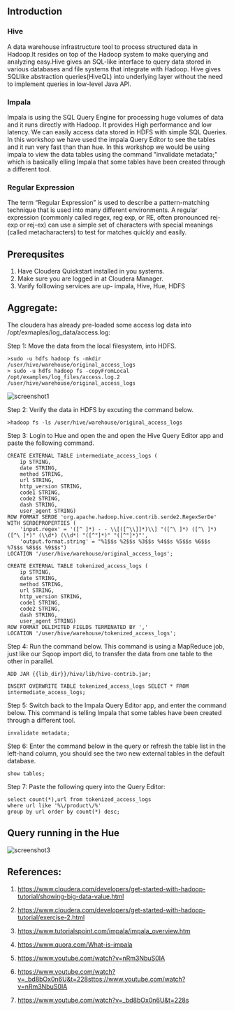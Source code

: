 ## Introduction
### Hive
A data warehouse infrastructure tool to process structured data in Hadoop.It resides on top of the Hadoop system to make querying and analyzing easy.Hive gives an SQL-like interface to query data stored in various databases and file systems that integrate with Hadoop.
Hive gives SQLlike abstraction queries(HiveQL) into underlying layer without the need to implement queries in low-level Java API.
### Impala
Impala is using the SQL Query Engine for processing huge volumes of data and it runs directly with Hadoop. It provides High performance and low latency. We can easily access data stored in HDFS with simple SQL Queries. In this workshop we have used the impala Query Editor to see the tables and it run very fast than than hue. In this workshop we would be using impala to view the data tables using the command "invalidate metadata;" which is basically elling Impala that some tables have been created through a different tool. 
### Regular Expression
The term “Regular Expression” is used to describe a pattern-matching technique that is used into many different environments. A regular expression (commonly called regex, reg exp, or RE, often pronounced rej-exp or rej-ex) can use a simple set of characters with special meanings (called metacharacters) to test for matches quickly and easily. 

## Prerequsites
1. Have Cloudera Quickstart installed in you systems.
2. Make sure you are logged in at Cloudera Manager. 
3. Varify folllowing services are up- impala, Hive, Hue, HDFS

## Aggregate:

The cloudera has already pre-loaded some access log data into /opt/exmaples/log_data/access.log:

Step 1: Move the data from the local filesystem, into HDFS.
```
>sudo -u hdfs hadoop fs -mkdir /user/hive/warehouse/original_access_logs
> sudo -u hdfs hadoop fs -copyFromLocal /opt/examples/log_files/access.log.2 /user/hive/warehouse/original_access_logs
```
![screenshot1](https://user-images.githubusercontent.com/33071134/48032774-8e737580-e11e-11e8-91fc-5b2e8cf3800d.png)

Step 2: Verify the data in HDFS by excuting the command below.
```
>hadoop fs -ls /user/hive/warehouse/original_access_logs
```

Step 3: Login to Hue and open the and open the Hive Query Editor app and paste the following command.
```
CREATE EXTERNAL TABLE intermediate_access_logs (
    ip STRING,
    date STRING,
    method STRING,
    url STRING,
    http_version STRING,
    code1 STRING,
    code2 STRING,
    dash STRING,
    user_agent STRING)
ROW FORMAT SERDE 'org.apache.hadoop.hive.contrib.serde2.RegexSerDe'
WITH SERDEPROPERTIES (
    'input.regex' = '([^ ]*) - - \\[([^\\]]*)\\] "([^\ ]*) ([^\ ]*) ([^\ ]*)" (\\d*) (\\d*) "([^"]*)" "([^"]*)"',
    'output.format.string' = "%1$$s %2$$s %3$$s %4$$s %5$$s %6$$s %7$$s %8$$s %9$$s")
LOCATION '/user/hive/warehouse/original_access_logs';

CREATE EXTERNAL TABLE tokenized_access_logs (
    ip STRING,
    date STRING,
    method STRING,
    url STRING,
    http_version STRING,
    code1 STRING,
    code2 STRING,
    dash STRING,
    user_agent STRING)
ROW FORMAT DELIMITED FIELDS TERMINATED BY ','
LOCATION '/user/hive/warehouse/tokenized_access_logs';
```
Step 4: Run the command below. This command is using a MapReduce job, just like our Sqoop import did, to transfer the data from one table to the other in parallel.

```
ADD JAR {{lib_dir}}/hive/lib/hive-contrib.jar;

INSERT OVERWRITE TABLE tokenized_access_logs SELECT * FROM intermediate_access_logs;
```
Step 5: Switch back to the Impala Query Editor app, and enter the command below. This command is telling Impala that some tables have been created through a different tool.

```
invalidate metadata;

```

Step 6: Enter the command below in the query or refresh the table list in the left-hand column, you should see the two new external tables in the default database. 
```
show tables;
```

Step 7: Paste the following query into the Query Editor:

```
select count(*),url from tokenized_access_logs
where url like '%\/product\/%'
group by url order by count(*) desc;

```



## Query running in the Hue

![screenshot3](https://user-images.githubusercontent.com/33071134/48032333-dc877980-e11c-11e8-84d7-c756533f207d.png)

## References:

1. https://www.cloudera.com/developers/get-started-with-hadoop-tutorial/showing-big-data-value.html

2. https://www.cloudera.com/developers/get-started-with-hadoop-tutorial/exercise-2.html

3. https://www.tutorialspoint.com/impala/impala_overview.htm​

5. https://www.quora.com/What-is-impala​

6. https://www.youtube.com/watch?v=nRm3NbuS0IA​

7. https://www.youtube.com/watch?v=_bd8bOx0n6U&t=228sttps://www.youtube.com/watch?v=nRm3NbuS0IA​

8. https://www.youtube.com/watch?v=_bd8bOx0n6U&t=228s


